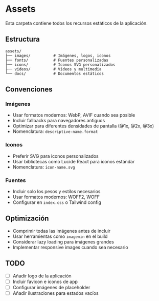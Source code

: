 # Assets

Esta carpeta contiene todos los recursos estáticos de la aplicación.

## Estructura

```
assets/
├── images/          # Imágenes, logos, iconos
├── fonts/           # Fuentes personalizadas
├── icons/           # Iconos SVG personalizados
├── videos/          # Videos y multimedia
└── docs/            # Documentos estáticos
```

## Convenciones

### Imágenes
- Usar formatos modernos: WebP, AVIF cuando sea posible
- Incluir fallbacks para navegadores antiguos
- Optimizar para diferentes densidades de pantalla (@1x, @2x, @3x)
- Nomenclatura: `descriptive-name.format`

### Iconos
- Preferir SVG para iconos personalizados
- Usar bibliotecas como Lucide React para iconos estándar
- Nomenclatura: `icon-name.svg`

### Fuentes
- Incluir solo los pesos y estilos necesarios
- Usar formatos modernos: WOFF2, WOFF
- Configurar en `index.css` o Tailwind config

## Optimización

- Comprimir todas las imágenes antes de incluir
- Usar herramientas como `imagemin` en el build
- Considerar lazy loading para imágenes grandes
- Implementar responsive images cuando sea necesario

## TODO

- [ ] Añadir logo de la aplicación
- [ ] Incluir favicon e iconos de app
- [ ] Configurar imágenes de placeholder
- [ ] Añadir ilustraciones para estados vacíos 